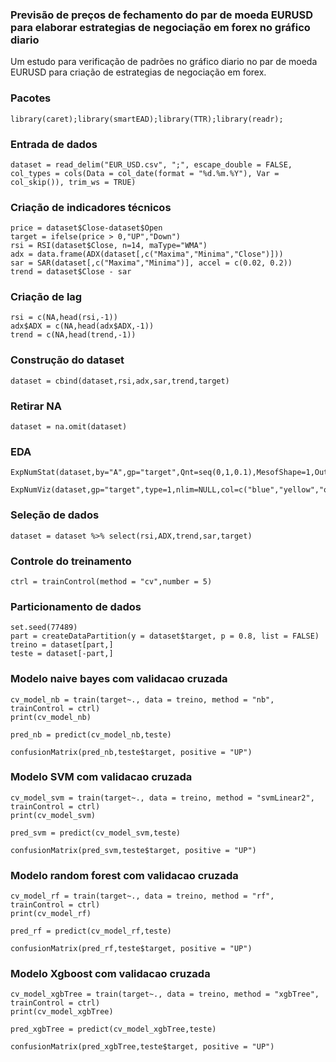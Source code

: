 ### Previsão de preços de fechamento do par de moeda EURUSD para elaborar estrategias de negociação em forex no gráfico diario

Um estudo para verificação de padrões no gráfico diario no par de moeda EURUSD para criação de estrategias de negociação em forex.

### Pacotes
```{r, cache=FALSE, message=FALSE, warning=FALSE}
library(caret);library(smartEAD);library(TTR);library(readr);
```

### Entrada de dados
```{r, cache=FALSE, message=FALSE, warning=FALSE}
dataset = read_delim("EUR_USD.csv", ";", escape_double = FALSE, col_types = cols(Data = col_date(format = "%d.%m.%Y"), Var = col_skip()), trim_ws = TRUE)
```

### Criação de indicadores técnicos
```{r, cache=FALSE, message=FALSE, warning=FALSE}
price = dataset$Close-dataset$Open
target = ifelse(price > 0,"UP","Down")
rsi = RSI(dataset$Close, n=14, maType="WMA")
adx = data.frame(ADX(dataset[,c("Maxima","Minima","Close")]))
sar = SAR(dataset[,c("Maxima","Minima")], accel = c(0.02, 0.2))
trend = dataset$Close - sar
```

### Criação de lag
```{r, cache=FALSE, message=FALSE, warning=FALSE}
rsi = c(NA,head(rsi,-1)) 
adx$ADX = c(NA,head(adx$ADX,-1)) 
trend = c(NA,head(trend,-1))
```

### Construção do dataset
```{r, cache=FALSE, message=FALSE, warning=FALSE}
dataset = cbind(dataset,rsi,adx,sar,trend,target)
```

### Retirar NA
```{r, cache=FALSE, message=FALSE, warning=FALSE}
dataset = na.omit(dataset)
```

### EDA
```{r, cache=FALSE, message=FALSE, warning=FALSE}
ExpNumStat(dataset,by="A",gp="target",Qnt=seq(0,1,0.1),MesofShape=1,Outlier=TRUE,round=4)
```

```{r, cache=FALSE, message=FALSE, warning=FALSE}
ExpNumViz(dataset,gp="target",type=1,nlim=NULL,col=c("blue","yellow","orange"),Page=c(2,2),sample=8)
```

### Seleção de dados 
```{r, cache=FALSE, message=FALSE, warning=FALSE}
dataset = dataset %>% select(rsi,ADX,trend,sar,target)
```
### Controle do treinamento
```{r, cache=FALSE, message=FALSE, warning=FALSE}
ctrl = trainControl(method = "cv",number = 5)
```

### Particionamento de dados
```{r, cache=FALSE, message=FALSE, warning=FALSE}
set.seed(77489)
part = createDataPartition(y = dataset$target, p = 0.8, list = FALSE)
treino = dataset[part,]
teste = dataset[-part,]
```

### Modelo naive bayes com validacao cruzada
```{r, cache=FALSE, message=FALSE, warning=FALSE}
cv_model_nb = train(target~., data = treino, method = "nb", trainControl = ctrl)
print(cv_model_nb)

pred_nb = predict(cv_model_nb,teste)

confusionMatrix(pred_nb,teste$target, positive = "UP")
```

### Modelo SVM com validacao cruzada
```{r, cache=FALSE, message=FALSE, warning=FALSE}
cv_model_svm = train(target~., data = treino, method = "svmLinear2", trainControl = ctrl)
print(cv_model_svm)

pred_svm = predict(cv_model_svm,teste)

confusionMatrix(pred_svm,teste$target, positive = "UP")
```

### Modelo random forest com validacao cruzada
```{r, cache=FALSE, message=FALSE, warning=FALSE}
cv_model_rf = train(target~., data = treino, method = "rf", trainControl = ctrl)
print(cv_model_rf)

pred_rf = predict(cv_model_rf,teste)

confusionMatrix(pred_rf,teste$target, positive = "UP")
```

### Modelo Xgboost com validacao cruzada
```{r, cache=FALSE, message=FALSE, warning=FALSE}
cv_model_xgbTree = train(target~., data = treino, method = "xgbTree", trainControl = ctrl)
print(cv_model_xgbTree)

pred_xgbTree = predict(cv_model_xgbTree,teste)

confusionMatrix(pred_xgbTree,teste$target, positive = "UP")
```

